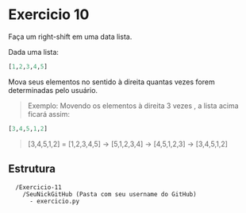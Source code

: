 # Exercicio 10
Faça um right-shift em uma data lista.

Dada uma lista:

```python
[1,2,3,4,5]
```

Mova seus elementos no sentido à direita quantas vezes forem determinadas pelo usuário.

>Exemplo: Movendo os elementos à direita 3 vezes , a lista acima ficará assim:

```python
[3,4,5,1,2]
```

>[3,4,5,1,2] = [1,2,3,4,5] -> [5,1,2,3,4] -> [4,5,1,2,3] -> [3,4,5,1,2]

## Estrutura 

```
  /Exercicio-11
    /SeuNickGitHub (Pasta com seu username do GitHub)
      - exercicio.py
```
